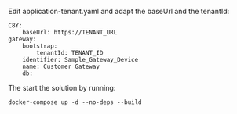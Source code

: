 Edit application-tenant.yaml and adapt the baseUrl and the tenantId:

    C8Y:
        baseUrl: https://TENANT_URL
    gateway:
        bootstrap:
            tenantId: TENANT_ID
        identifier: Sample_Gateway_Device
        name: Customer Gateway
        db:

The start the solution by running:

    docker-compose up -d --no-deps --build